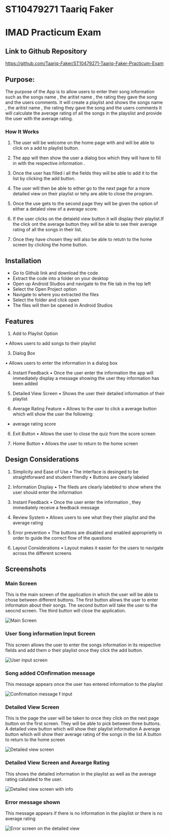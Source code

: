 # ST10479271 Taariq Faker
# IMAD Practicum Exam

## Link to Github Repository
https://github.com/Taariq-Faker/ST10479271-Taariq-Faker-Practicum-Exam


## Purpose:

The purpose of the App is to allow users to enter their song information such as  the songs name , the aritist name , the rating they gave the song and the users comments.
It will create a playlist and shows the songs name , the aritist name , the rating they gave the song and the users comments
It will calculate the average rating of all the songs in the playslist and provide the user with the average rating.

### How It Works
1.	The user will be welcome on the home page with and will be able to click on a add to playlist button.

2.	The app will then show the user a dialog box which they will have to fill in with the respective information .

3.	Once the user has filled i all the fields they will be able to add it to the list by clicking the add button.

4.	The user will then be able to either go to the next page for a more detailed view on their playlist or tehy are able to close the program.

5.	Once the use gets to the second page they will be given the option of either a detaled view of a average score.

6.	If the user clicks on the detaield view button it will display their playlist.If the click ont the average button they will be able to see their average rating of all the songs in their list.

7.	Once they have chosen they will also be able to retutn to the home screen by clicking the home button.


## Installation

- Go to Github link and download the code 
- Extract the code into a folder on your desktop 
- Open up Android Studios and navigate to the file tab in the top left 
- Select the Open Project option
- Navigate to where you extracted the files
- Select the folder and click  open 
- The files will then be opened in Android Studios

    
## Features

1.	Add to Playlist Option
   
•	Allows users to add songs to their playlist

 3.	Dialog Box
    
•	Allows users to enter the information in a dialog box

4.	Instant Feedback
•	Once the user enter the information the app will immediately display a message showing the user they information has been added

5.	Detailed View Screen 
•	Shows the user their detailed information of their playlist

6.	Average Rating Feature
•	Allows to the user to click a average button which will show the user the following:
   -	average rating score 

6.	Exit Button
•	Allows the user to close the quiz from the score screen

7.	Home Button
•	Allows the user to return to the home screen 

## Design Considerations
1.	Simplicity and Ease of Use
•	The interface is desinged to be straightforward and student friendly
•	Buttons are clearly labeled

2.	Information Display
•	The fileds are clearly labebled to show where the user should enter the information

3.	Instant Feedback
•	Once the user enter the information , they immediately receive a feedback message

4.	Review System
•	Allows users to  see what they their playlist and the average rating 

5.	Error prevention 
•	The buttons are disabled and enabled approprietly  in order to guide the correct 
flow of the questions 

6.	Layout Considerations
•	Layout makes it easier for the users to navigate across the different screens 


## Screenshots
### Main Screen

This is the main screen of the application in which the user will be able to chose between different buttons.
The first button allows the user to enter informaton about their songs.
The second button will take the user to the seocnd screen.
The third button will close the application.

![Main Screen](https://github.com/user-attachments/assets/dd582c50-0a58-46c3-aacc-1ea965dae9ad)


 ### User Song information Input Screen
This screen allows the user to enter the songs information in its respective fields and add them o their playlist once they click the add button.

![User input screen](https://github.com/user-attachments/assets/592a79a8-ca6a-4a3e-8a0a-1139a73c336b)


### Song added COnfirmation message 
This message appears once the user has entered information to the playlist

![Confirmation message f input](https://github.com/user-attachments/assets/22516796-5f8f-4162-91fa-0db564abaab9)


### Detailed View Screen
This is the page the user will be taken to once they click on the next page button on the first screen.
They will be able to pick between three buttons.
A detailed view button which will show their playlist information 
A average button which will show their average rating of the songs in the list 
A button to return to the home screen

![Detailed view screen ](https://github.com/user-attachments/assets/bdae04a9-7892-404c-b141-17012868463d)


### Detailed View Screen and Avearge Rating
This shows the detailed information in the playlist as well as the average rating calulated to the user.

![Detailed view screen with info](https://github.com/user-attachments/assets/21037e49-8e78-4273-a78f-629893ba2a0a)


### Error message shown 
 This message appears if there is no information in the playlist or there is no average rating

![Error screen on the detailed view](https://github.com/user-attachments/assets/ab31a8a7-91d5-49f5-a080-682868d4cabe)



